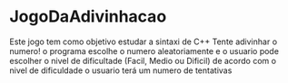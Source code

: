 # JogoDaAdivinhacao
Este jogo tem como objetivo estudar a sintaxi de C++  Tente adivinhar o numero! o programa escolhe o numero aleatoriamente e o usuario pode escolher o nivel de dificultade (Facil, Medio ou Dificil) de acordo com o nivel de dificuldade o usuario terá um numero de tentativas
